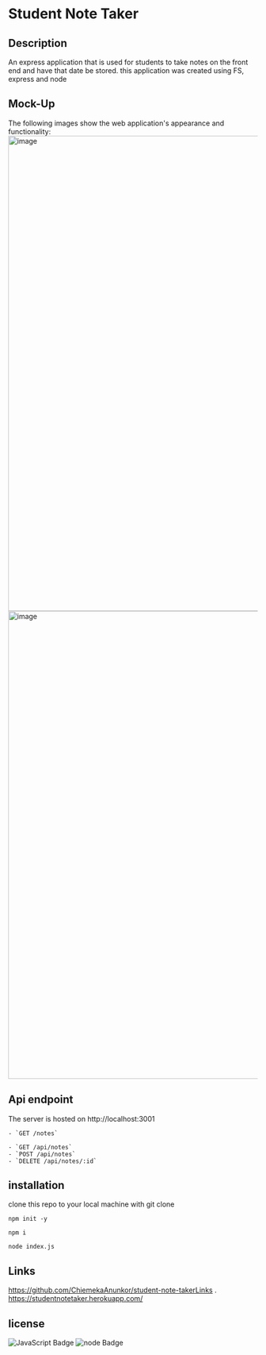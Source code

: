 # Student Note Taker

## Description

An express application that is used for students to take notes on the front end and have that date be stored. this application was created using FS, express and node

## Mock-Up

The following images show the web application's appearance and functionality:
<img width="958" alt="image" src="https://user-images.githubusercontent.com/63639477/198153964-34fba4be-f6c2-476c-80a2-c01b243b3801.png">
<img width="943" alt="image" src="https://user-images.githubusercontent.com/63639477/198154008-9c78e74c-0a56-4a1a-97df-d9942d3bbf98.png">



## Api endpoint

The server is hosted on http://localhost:3001

```
- `GET /notes`

- `GET /api/notes`
- `POST /api/notes`
- `DELETE /api/notes/:id`
```

## installation

clone this repo to your local machine with git clone <url>

```
npm init -y

npm i

node index.js
```

## Links
https://github.com/ChiemekaAnunkor/student-note-takerLinks .
https://studentnotetaker.herokuapp.com/

## license

![JavaScript Badge](https://img.shields.io/badge/Language-JavaScript-orange)
![node Badge](https://img.shields.io/badge/Language-Nodejs-green)

